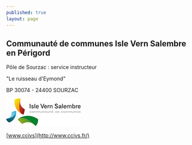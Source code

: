 ```yaml
---
published: true
layout: page
---
```

## Communauté de communes Isle Vern Salembre en Périgord
Pôle de Sourzac : service instructeur

"Le ruisseau d'Eymond"

BP 30074 - 24400 SOURZAC


![](/data/images/1/portrait/1_portrait_logo2.jpg)

[www.ccivs](http://www.ccivs.fr/)
